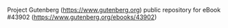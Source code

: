 Project Gutenberg (https://www.gutenberg.org) public repository for eBook #43902 (https://www.gutenberg.org/ebooks/43902)

